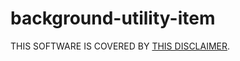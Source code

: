# background-utility-item

THIS SOFTWARE IS COVERED BY [THIS DISCLAIMER](https://raw.githubusercontent.com/joegref/Disclaimer/main/disclaimer.txt).
